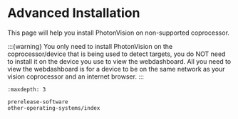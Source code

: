 # Advanced Installation

This page will help you install PhotonVision on non-supported coprocessor.

:::{warning}
You only need to install PhotonVision on the coprocessor/device that is being used to detect targets, you do NOT need to install it on the device you use to view the webdashboard. All you need to view the webdashboard is for a device to be on the same network as your vision coprocessor and an internet browser.
:::

```{toctree}
:maxdepth: 3

prerelease-software
other-operating-systems/index
```
